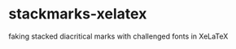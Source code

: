 stackmarks-xelatex
==================

faking stacked diacritical marks with challenged fonts in XeLaTeX
